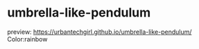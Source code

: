 # umbrella-like-pendulum
preview:  https://urbantechgirl.github.io/umbrella-like-pendulum/
Color:rainbow

